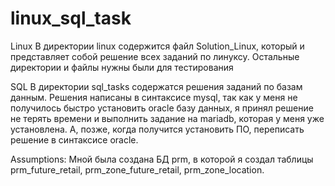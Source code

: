 # linux_sql_task

Linux
В директории linux содержится файл Solution_Linux, который и представляет собой решение всех заданий по линуксу.
Остальные директории и файлы нужны были для тестирования

SQL
В директории sql_tasks содержатся решения заданий по базам данным.
Решения написаны в синтаксисе  mysql, так как у меня не получилось быстро установить oracle базу данных, я
принял решение не терять времени и выполнить задание на mariadb, которая у меня уже установлена. А, позже, когда
получится установить ПО, переписать решение в синтаксисе oracle.

  Assumptions:
    Мной была создана БД prm, в которой я создал таблицы prm_future_retail, prm_zone_future_retail, prm_zone_location.
